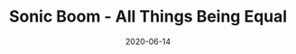 ---
layout: post
title: "Sonic Boom - All Things Being Equal"
date: '2020-06-14'
external_url: https://tintaenlascintas.co/post/all-things-being-equal
category: "Tinta en las Cintas"
---